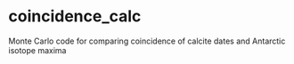 # coincidence_calc
Monte Carlo code for comparing coincidence of calcite dates and Antarctic isotope maxima
